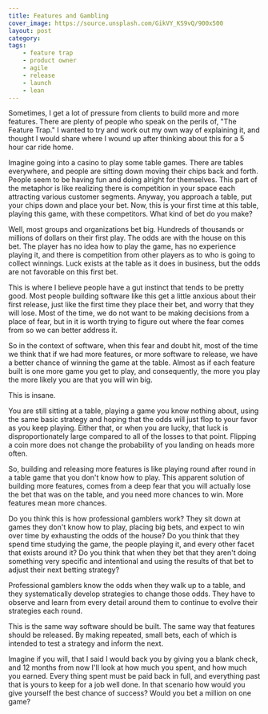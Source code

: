 ```yaml
---
title: Features and Gambling
cover_image: https://source.unsplash.com/GikVY_KS9vQ/900x500
layout: post
category:
tags:
    - feature trap
    - product owner
    - agile
    - release
    - launch
    - lean
---
```

Sometimes, I get a lot of pressure from clients to build more and more features. There are plenty of people who speak
on the perils of, "The Feature Trap." I wanted to try and work out my own way of explaining it, and thought I would share
where I wound up after thinking about this for a 5 hour car ride home.

Imagine going into a casino to play some table games. There are tables everywhere, and people are sitting down moving
their chips back and forth. People seem to be having fun and doing alright for themselves. This part of the metaphor is
like realizing there is competition in your space each attracting various customer segments. Anyway, you approach
a table, put your chips down and place your bet. Now, this is your first time at this table, playing this game, with 
these competitors. What kind of bet do you make?

Well, most groups and organizations bet big. Hundreds of thousands or millions of dollars on their first play. The odds
are with the house on this bet. The player has no idea how to play the game, has no experience playing it, and there
is competition from other players as to who is going to collect winnings. Luck exists at the table as it does in business,
but the odds are not favorable on this first bet.

This is where I believe people have a gut instinct that tends to be pretty good. Most people building software like this
get a little anxious about their first release, just like the first time they place their bet, and worry that they will lose.
Most of the time, we do not want to be making decisions from a place of fear, but in it is worth trying
to figure out where the fear comes from so we can better address it.

So in the context of software, when this fear and doubt hit, most of the time we think that if we had more features, or
more software to release, we have a better chance of winning the game at the table. Almost as if each feature built is
one more game you get to play, and consequently, the more you play the more likely you are that you will win big.

This is insane. 

You are still sitting at a table, playing a game you know nothing about, using the same basic strategy and hoping that
the odds will just flop to your favor as you keep playing. Either that, or when you are lucky, that luck is disproportionately
large compared to all of the losses to that point. Flipping a coin more does not change the probability of you landing
on heads more often.

So, building and releasing more features is like playing round after round in a table game that you don't know how to play.
This apparent solution of building more features, comes from a deep fear that you will actually lose the bet that was on
the table, and you need more chances to win. More features mean more chances.

Do you think this is how professional gamblers work? They sit down at games they don't know how to play, placing big
bets, and expect to win over time by exhausting the odds of the house? Do you think that they spend time studying the game,
the people playing it, and every other facet that exists around it? Do you think that when they bet that they aren't doing
something very specific and intentional and using the results of that bet to adjust their next betting strategy?

Professional gamblers know the odds when they walk up to a table, and they systematically develop strategies to change
those odds. They have to observe and learn from every detail around them to continue to evolve their strategies each round.

This is the same way software should be built. The same way that features should be released. By making repeated, small bets, each
of which is intended to test a strategy and inform the next.

Imagine if you will, that I said I would back you by giving you a blank check, and 12 months from now I'll look at how much you
spent, and how much you earned. Every thing spent must be paid back in full, and everything past that is yours to keep for
a job well done. In that scenario how would you give yourself the best chance of success? Would you bet a million
on one game?
